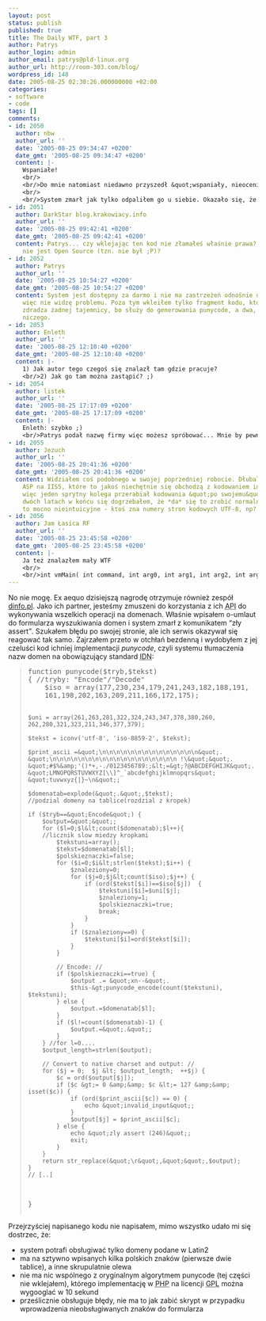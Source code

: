 ```yaml
---
layout: post
status: publish
published: true
title: The Daily WTF, part 3
author: Patrys
author_login: admin
author_email: patrys@pld-linux.org
author_url: http://room-303.com/blog/
wordpress_id: 148
date: 2005-08-25 02:30:26.000000000 +02:00
categories:
- software
- code
tags: []
comments:
- id: 2050
  author: nbw
  author_url: ''
  date: '2005-08-25 09:34:47 +0200'
  date_gmt: '2005-08-25 09:34:47 +0200'
  content: |-
    Wspaniałe!
    <br/>
    <br/>Do mnie natomiast niedawno przyszedł &quot;wspaniały, nieoceniony, bezpieczny, szybki, rozszerzalny&quot; CMS klienckiego maga podpisującego się jako IT Specialist.
    <br/>
    <br/>System zmarł jak tylko odpaliłem go u siebie. Okazało się, że system nie działa bez register_globals i magic_quotes.
- id: 2051
  author: DarkStar blog.krakowiacy.info
  author_url: ''
  date: '2005-08-25 09:42:41 +0200'
  date_gmt: '2005-08-25 09:42:41 +0200'
  content: Patrys... czy wklejając ten kod nie złamałeś właśnie prawa? ;] To chyba
    nie jest Open Source (tzn. nie był ;P)?
- id: 2052
  author: Patrys
  author_url: ''
  date: '2005-08-25 10:54:27 +0200'
  date_gmt: '2005-08-25 10:54:27 +0200'
  content: System jest dostępny za darmo i nie ma zastrzeżeń odnośnie dystrybucji,
    więc nie widzę problemu. Poza tym wkleiłem tylko fragment kodu, który raz że nie
    zdradza żadnej tajemnicy, bo służy do generowania punycode, a dwa, że jest do
    niczego.
- id: 2053
  author: Enleth
  author_url: ''
  date: '2005-08-25 12:10:40 +0200'
  date_gmt: '2005-08-25 12:10:40 +0200'
  content: |-
    1) Jak autor tego czegoś się znalazł tam gdzie pracuje?
    <br/>2) Jak go tam można zastąpić? ;)
- id: 2054
  author: listek
  author_url: ''
  date: '2005-08-25 17:17:09 +0200'
  date_gmt: '2005-08-25 17:17:09 +0200'
  content: |-
    Enleth: szybko ;)
    <br/>Patrys podał nazwę firmy więc możesz spróbować... Mnie by pewnie nie chcieli ze względu na wiek :D
- id: 2055
  author: Jezuch
  author_url: ''
  date: '2005-08-25 20:41:36 +0200'
  date_gmt: '2005-08-25 20:41:36 +0200'
  content: Widziałem coś podobnego w swojej poprzedniej robocie. Dłubaliśmy tam w
    ASP na IIS5, które to jakoś niechętnie się obchodzą z kodowaniem innym niż US-ASCII,
    więc jeden sprytny kolega przerabiał kodowania &quot;po swojemu&quot;... [po jakichś
    dwóch latach w końcu się dogrzebałem, że *da* się to zrobić normalnie, ale było
    to mocno nieintuicyjne - ktoś zna numery stron kodowych UTF-8, np?. :)]
- id: 2056
  author: Jam Łasica RF
  author_url: ''
  date: '2005-08-25 23:45:58 +0200'
  date_gmt: '2005-08-25 23:45:58 +0200'
  content: |-
    Ja też znalazłem mały WTF
    <br/>
    <br/>int vmMain( int command, int arg0, int arg1, int arg2, int arg3, int arg4, int arg5, int arg6, int arg7, int arg8, int arg9, int arg10, int arg11  ) {
---
```

<p>No nie mogę. Ex aequo dzisiejszą nagrodę otrzymuje również zespół <a href="http://dinfo.pl/" rel="nofollow">dinfo.pl</a>. Jako ich partner, jesteśmy zmuszeni do korzystania z ich <abbr title="Application Programming Interface">API</abbr> do wykonywania wszelkich operacji na domenach. Właśnie wpisałem o-umlaut do formularza wyszukiwania domen i system zmarł z komunikatem <q>zły assert</q>. Szukałem błędu po swojej stronie, ale ich serwis okazywał się reagować tak samo. Zajrzałem przeto w otchłań bezdenną i wydobyłem z jej czeluści kod ichniej implementacji <em>punycode</em>, czyli systemu tłumaczenia nazw domen na obowiązujący standard <abbr title="International Domain Names">IDN</abbr>:</p>

<blockquote><pre>function punycode($tryb,$tekst)
{ //tryby: &quot;Encode&quot;/&quot;Decode&quot;
	$iso = array(177,230,234,179,241,243,182,188,191,
	161,198,202,163,209,211,166,172,175);

	$uni = array(261,263,281,322,324,243,347,378,380,260,
	262,280,321,323,211,346,377,379);

	$tekst = iconv('utf-8', 'iso-8859-2', $tekst);

	$print_ascii =&quot;\n\n\n\n\n\n\n\n\n\n\n\n\n\n&quot;.
	&quot;\n\n\n\n\n\n\n\n\n\n\n\n\n\n\n\n\n\n !\&quot;&quot;.
	&quot;#$%&amp;'()*+,-./0123456789:;&lt;=&gt;?@ABCDEFGHIJK&quot;.
	&quot;LMNOPQRSTUVWXYZ[\\]^_`abcdefghijklmnopqrs&quot;
	&quot;tuvwxyz{|}~\n&quot;;

	$domenatab=explode(&quot;.&quot;,$tekst);
	//podzial domeny na tablice(rozdzial z kropek)

	if ($tryb==&quot;Encode&quot;) {
		$output=&quot;&quot;;
		for ($l=0;$l&lt;count($domenatab);$l++){
		//licznik slow miedzy kropkami
			$tekstuni=array();
			$tekst=$domenatab[$l];
			$polskieznaczki=false;
			for ($i=0;$i&lt;strlen($tekst);$i++) {
				$znaleziony=0;
				for ($j=0;$j&lt;count($iso);$j++) {
					if (ord($tekst[$i])==$iso[$j])  {
						$tekstuni[$i]=$uni[$j];
						$znaleziony=1;
						$polskieznaczki=true;
						break;
					}
				}
				if ($znaleziony==0) {
					$tekstuni[$i]=ord($tekst[$i]);
				}
			}

			// Encode: //
			if ($polskieznaczki==true) {
				$output .= &quot;xn--&quot;.
				$this-&gt;punycode_encode(count($tekstuni), $tekstuni);
			} else {
				$output.=$domenatab[$l];
			}
			if ($l!=count($domenatab)-1) {
				$output.=&quot;.&quot;;
			}
		} //for l=0....
		$output_length=strlen($output);

		// Convert to native charset and output: //
		for ($j = 0;  $j &lt; $output_length;  ++$j) {
			$c = ord($output[$j]);
			if ($c &gt;= 0 &amp;&amp; $c &lt;= 127 &amp;&amp; isset($c)) {
				if (ord($print_ascii[$c]) == 0) {
					echo &quot;invalid_input&quot;;
				}
				$output[$j] = $print_ascii[$c];
			} else {
				echo &quot;zly assert (246)&quot;;
				exit;
			}
		}
		return str_replace(&quot;\r&quot;,&quot;&quot;,$output);
	}
	// [..]
}</pre></blockquote>

<p>Przejrzyściej napisanego kodu nie napisałem, mimo wszystko udało mi się dostrzec, że:</p>

<ul>
<li>system potrafi obsługiwać tylko domeny podane w Latin2</li>
<li>ma na sztywno wpisanych kilka polskich znaków (pierwsze dwie tablice), a inne skrupulatnie olewa</li>
<li>nie ma nic wspólnego z oryginalnym algorytmem punycode (tej części nie wklejałem), którego implementację w <abbr title="PHP Hypertext Preprocessor">PHP</abbr> na licencji <abbr title="GNU General Public License">GPL</abbr> można wygooglać w 10 sekund</li>
<li>prześlicznie obsługuje błędy, nie ma to jak zabić skrypt w przypadku wprowadzenia nieobsługiwanych znaków do formularza</li>
</ul>
